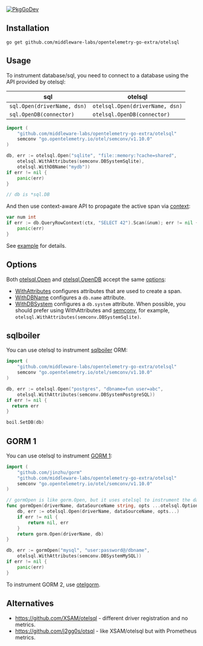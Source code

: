 [![PkgGoDev](https://pkg.go.dev/badge/github.com/middleware-labs/opentelemetry-go-extra/otelsql)](https://pkg.go.dev/github.com/middleware-labs/opentelemetry-go-extra/otelsql)


## Installation

```shell
go get github.com/middleware-labs/opentelemetry-go-extra/otelsql
```

## Usage

To instrument database/sql, you need to connect to a database using the API provided by otelsql:

| sql                         | otelsql                         |
| --------------------------- | ------------------------------- |
| `sql.Open(driverName, dsn)` | `otelsql.Open(driverName, dsn)` |
| `sql.OpenDB(connector)`     | `otelsql.OpenDB(connector)`     |

```go
import (
	"github.com/middleware-labs/opentelemetry-go-extra/otelsql"
	semconv "go.opentelemetry.io/otel/semconv/v1.10.0"
)

db, err := otelsql.Open("sqlite", "file::memory:?cache=shared",
	otelsql.WithAttributes(semconv.DBSystemSqlite),
	otelsql.WithDBName("mydb"))
if err != nil {
	panic(err)
}

// db is *sql.DB
```

And then use context-aware API to propagate the active span via
[context](https://uptrace.dev/opentelemetry/go-tracing.html#context):

```go
var num int
if err := db.QueryRowContext(ctx, "SELECT 42").Scan(&num); err != nil {
	panic(err)
}
```

See [example](/example/) for details.

## Options

Both [otelsql.Open](https://pkg.go.dev/github.com/middleware-labs/opentelemetry-go-extra/otelsql#Open) and
[otelsql.OpenDB](https://pkg.go.dev/github.com/middleware-labs/opentelemetry-go-extra/otelsql#OpenDB) accept
the same [options](https://pkg.go.dev/github.com/middleware-labs/opentelemetry-go-extra/otelsql#Option):

- [WithAttributes](https://pkg.go.dev/github.com/middleware-labs/opentelemetry-go-extra/otelsql#WithAttributes)
  configures attributes that are used to create a span.
- [WithDBName](https://pkg.go.dev/github.com/middleware-labs/opentelemetry-go-extra/otelsql#WithDBName)
  configures a `db.name` attribute.
- [WithDBSystem](https://pkg.go.dev/github.com/middleware-labs/opentelemetry-go-extra/otelsql#WithDBSystem)
  configures a `db.system` attribute. When possible, you should prefer using WithAttributes and
  [semconv](https://pkg.go.dev/go.opentelemetry.io/otel/semconv/v1.10.0), for example,
  `otelsql.WithAttributes(semconv.DBSystemSqlite)`.

## sqlboiler

You can use otelsql to instrument [sqlboiler](https://github.com/volatiletech/sqlboiler) ORM:

```go
import (
    "github.com/middleware-labs/opentelemetry-go-extra/otelsql"
    semconv "go.opentelemetry.io/otel/semconv/v1.10.0"
)

db, err := otelsql.Open("postgres", "dbname=fun user=abc",
    otelsql.WithAttributes(semconv.DBSystemPostgreSQL))
if err != nil {
  return err
}

boil.SetDB(db)
```

## GORM 1

You can use otelsql to instrument [GORM 1](https://v1.gorm.io/):

```go
import (
    "github.com/jinzhu/gorm"
    "github.com/middleware-labs/opentelemetry-go-extra/otelsql"
    semconv "go.opentelemetry.io/otel/semconv/v1.10.0"
)

// gormOpen is like gorm.Open, but it uses otelsql to instrument the database.
func gormOpen(driverName, dataSourceName string, opts ...otelsql.Option) (*gorm.DB, error) {
	db, err := otelsql.Open(driverName, dataSourceName, opts...)
	if err != nil {
		return nil, err
	}
	return gorm.Open(driverName, db)
}

db, err := gormOpen("mysql", "user:password@/dbname",
    otelsql.WithAttributes(semconv.DBSystemMySQL))
if err != nil {
    panic(err)
}
```

To instrument GORM 2, use
[otelgorm](https://github.com/middleware-labs/opentelemetry-go-extra/tree/main/otelgorm).

## Alternatives

- https://github.com/XSAM/otelsql - different driver registration and no metrics.
- https://github.com/j2gg0s/otsql - like XSAM/otelsql but with Prometheus metrics.
